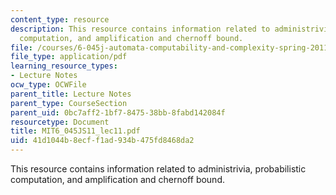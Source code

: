```yaml
---
content_type: resource
description: This resource contains information related to administrivia, probabilistic
  computation, and amplification and chernoff bound.
file: /courses/6-045j-automata-computability-and-complexity-spring-2011/41d1044b8ecff1ad934b475fd8468da2_MIT6_045JS11_lec11.pdf
file_type: application/pdf
learning_resource_types:
- Lecture Notes
ocw_type: OCWFile
parent_title: Lecture Notes
parent_type: CourseSection
parent_uid: 0bc7aff2-1bf7-8475-38bb-8fabd142084f
resourcetype: Document
title: MIT6_045JS11_lec11.pdf
uid: 41d1044b-8ecf-f1ad-934b-475fd8468da2
---
```

This resource contains information related to administrivia, probabilistic computation, and amplification and chernoff bound.